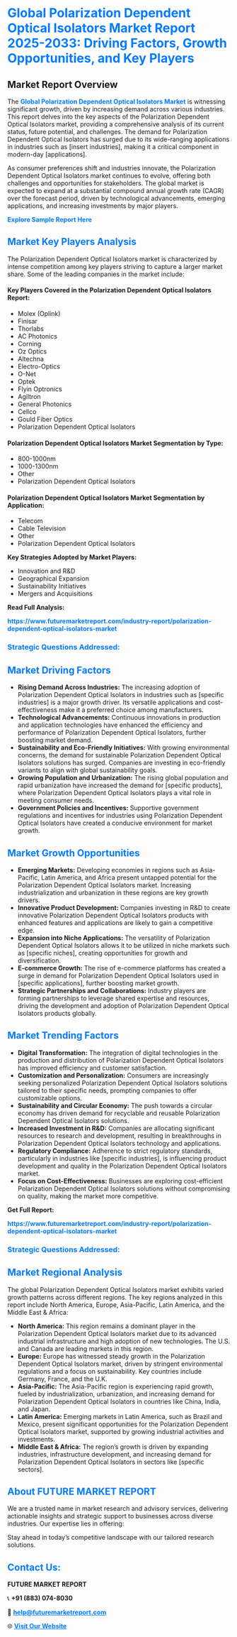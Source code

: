 <h1 style="color: #007BFF;">Global Polarization Dependent Optical Isolators Market Report 2025-2033: Driving Factors, Growth Opportunities, and Key Players</h1>

<section id="overview">
<h2>Market Report Overview</h2>
<p>The <a href="https://www.futuremarketreport.com/industry-report/polarization-dependent-optical-isolators-market" style="color: #007BFF; text-decoration: none;"><strong>Global Polarization Dependent Optical Isolators Market</strong></a> is witnessing significant growth, driven by increasing demand across various industries. This report delves into the key aspects of the Polarization Dependent Optical Isolators market, providing a comprehensive analysis of its current status, future potential, and challenges. The demand for Polarization Dependent Optical Isolators has surged due to its wide-ranging applications in industries such as [insert industries], making it a critical component in modern-day [applications].</p>
<p>As consumer preferences shift and industries innovate, the Polarization Dependent Optical Isolators market continues to evolve, offering both challenges and opportunities for stakeholders. The global market is expected to expand at a substantial compound annual growth rate (CAGR) over the forecast period, driven by technological advancements, emerging applications, and increasing investments by major players.</p>
</section>

<section id="overview">
<p><a href="https://www.futuremarketreport.com/request-sample/reportId=99615" style="color: #007BFF; text-decoration: none;"><strong>Explore Sample Report Here</strong></a></p>
</section>

<section id="key-players">
<h2 style="color: #007BFF;">Market Key Players Analysis</h2>
<p>The Polarization Dependent Optical Isolators market is characterized by intense competition among key players striving to capture a larger market share. Some of the leading companies in the market include:</p>
<h4>Key Players Covered in the Polarization Dependent Optical Isolators Report:</h4>
<ul><li>Molex (Oplink)</li><li>Finisar</li><li>Thorlabs</li><li>AC Photonics</li><li>Corning</li><li>Oz Optics</li><li>Altechna</li><li>Electro-Optics</li><li>O-Net</li><li>Optek</li><li>Flyin Optronics</li><li>Agiltron</li><li>General Photonics</li><li>Cellco</li><li>Gould Fiber Optics</li><li>Polarization Dependent Optical Isolators</li></ul>
<h4>Polarization Dependent Optical Isolators Market Segmentation by Type:</h4>
<ul><li>800-1000nm</li><li>1000-1300nm</li><li>Other</li><li>Polarization Dependent Optical Isolators</li></ul>

<h4>Polarization Dependent Optical Isolators Market Segmentation by Application:</h4>
<ul><li>Telecom</li><li>Cable Television</li><li>Other</li><li>Polarization Dependent Optical Isolators</li></ul>
<p><strong>Key Strategies Adopted by Market Players:</strong></p>
<ul>
<li>Innovation and R&D</li>
<li>Geographical Expansion</li>
<li>Sustainability Initiatives</li>
<li>Mergers and Acquisitions</li>
</ul>
</section>

<section>
<p><strong>Read Full Analysis: </strong></p><a href="https://www.futuremarketreport.com/industry-report/polarization-dependent-optical-isolators-market" style="color: #007BFF; text-decoration: none;"><strong>https://www.futuremarketreport.com/industry-report/polarization-dependent-optical-isolators-market</strong></a>
<h3 style="color: #007BFF;">Strategic Questions Addressed:</h3>
</section>

<section id="driving-factors">
<h2 style="color: #007BFF;">Market Driving Factors</h2>
<ul>
<li><strong>Rising Demand Across Industries:</strong> The increasing adoption of Polarization Dependent Optical Isolators in industries such as [specific industries] is a major growth driver. Its versatile applications and cost-effectiveness make it a preferred choice among manufacturers.</li>
<li><strong>Technological Advancements:</strong> Continuous innovations in production and application technologies have enhanced the efficiency and performance of Polarization Dependent Optical Isolators, further boosting market demand.</li>
<li><strong>Sustainability and Eco-Friendly Initiatives:</strong> With growing environmental concerns, the demand for sustainable Polarization Dependent Optical Isolators solutions has surged. Companies are investing in eco-friendly variants to align with global sustainability goals.</li>
<li><strong>Growing Population and Urbanization:</strong> The rising global population and rapid urbanization have increased the demand for [specific products], where Polarization Dependent Optical Isolators plays a vital role in meeting consumer needs.</li>
<li><strong>Government Policies and Incentives:</strong> Supportive government regulations and incentives for industries using Polarization Dependent Optical Isolators have created a conducive environment for market growth.</li>
</ul>
</section>

<section id="growth-opportunities">
<h2 style="color: #007BFF;">Market Growth Opportunities</h2>
<ul>
<li><strong>Emerging Markets:</strong> Developing economies in regions such as Asia-Pacific, Latin America, and Africa present untapped potential for the Polarization Dependent Optical Isolators market. Increasing industrialization and urbanization in these regions are key growth drivers.</li>
<li><strong>Innovative Product Development:</strong> Companies investing in R&D to create innovative Polarization Dependent Optical Isolators products with enhanced features and applications are likely to gain a competitive edge.</li>
<li><strong>Expansion into Niche Applications:</strong> The versatility of Polarization Dependent Optical Isolators allows it to be utilized in niche markets such as [specific niches], creating opportunities for growth and diversification.</li>
<li><strong>E-commerce Growth:</strong> The rise of e-commerce platforms has created a surge in demand for Polarization Dependent Optical Isolators used in [specific applications], further boosting market growth.</li>
<li><strong>Strategic Partnerships and Collaborations:</strong> Industry players are forming partnerships to leverage shared expertise and resources, driving the development and adoption of Polarization Dependent Optical Isolators products globally.</li>
</ul>
</section>

<section id="trending-factors">
<h2 style="color: #007BFF;">Market Trending Factors</h2>
<ul>
<li><strong>Digital Transformation:</strong> The integration of digital technologies in the production and distribution of Polarization Dependent Optical Isolators has improved efficiency and customer satisfaction.</li>
<li><strong>Customization and Personalization:</strong> Consumers are increasingly seeking personalized Polarization Dependent Optical Isolators solutions tailored to their specific needs, prompting companies to offer customizable options.</li>
<li><strong>Sustainability and Circular Economy:</strong> The push towards a circular economy has driven demand for recyclable and reusable Polarization Dependent Optical Isolators solutions.</li>
<li><strong>Increased Investment in R&D:</strong> Companies are allocating significant resources to research and development, resulting in breakthroughs in Polarization Dependent Optical Isolators technology and applications.</li>
<li><strong>Regulatory Compliance:</strong> Adherence to strict regulatory standards, particularly in industries like [specific industries], is influencing product development and quality in the Polarization Dependent Optical Isolators market.</li>
<li><strong>Focus on Cost-Effectiveness:</strong> Businesses are exploring cost-efficient Polarization Dependent Optical Isolators solutions without compromising on quality, making the market more competitive.</li>
</ul>
</section>

<section>
<p><strong>Get Full Report: </strong></p><a href="https://www.futuremarketreport.com/industry-report/polarization-dependent-optical-isolators-market" style="color: #007BFF; text-decoration: none;"><strong>https://www.futuremarketreport.com/industry-report/polarization-dependent-optical-isolators-market</strong></a>
<h3 style="color: #007BFF;">Strategic Questions Addressed:</h3>
</section>


<section id="regional-analysis">
<h2 style="color: #007BFF;">Market Regional Analysis</h2>
<p>The global Polarization Dependent Optical Isolators market exhibits varied growth patterns across different regions. The key regions analyzed in this report include North America, Europe, Asia-Pacific, Latin America, and the Middle East & Africa:</p>
<ul>
<li><strong>North America:</strong> This region remains a dominant player in the Polarization Dependent Optical Isolators market due to its advanced industrial infrastructure and high adoption of new technologies. The U.S. and Canada are leading markets in this region.</li>
<li><strong>Europe:</strong> Europe has witnessed steady growth in the Polarization Dependent Optical Isolators market, driven by stringent environmental regulations and a focus on sustainability. Key countries include Germany, France, and the U.K.</li>
<li><strong>Asia-Pacific:</strong> The Asia-Pacific region is experiencing rapid growth, fueled by industrialization, urbanization, and increasing demand for Polarization Dependent Optical Isolators in countries like China, India, and Japan.</li>
<li><strong>Latin America:</strong> Emerging markets in Latin America, such as Brazil and Mexico, present significant opportunities for the Polarization Dependent Optical Isolators market, supported by growing industrial activities and investments.</li>
<li><strong>Middle East & Africa:</strong> The region’s growth is driven by expanding industries, infrastructure development, and increasing demand for Polarization Dependent Optical Isolators in sectors like [specific sectors].</li>
</ul>
</section>

<footer>
<h2 style="color: #007BFF;">About FUTURE MARKET REPORT</h2>
<p>We are a trusted name in market research and advisory services, delivering actionable insights and strategic support to businesses across diverse industries. Our expertise lies in offering:</p>

<p>Stay ahead in today’s competitive landscape with our tailored research solutions.</p>

<h2 style="color: #007BFF;">Contact Us:</h2>
<p><strong>FUTURE MARKET REPORT</strong></p>
<p>📞 <strong>+91 (883) 074-8030</strong></p>
<p>📧 <strong><a href="mailto:help@futuremarketreport.com" style="color: #007BFF;">help@futuremarketreport.com</a></strong></p>
<p>🌐 <strong><a href="https://www.futuremarketreport.com/" style="color: #007BFF;">Visit Our Website</a></strong></p>
</footer>